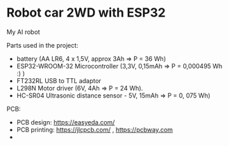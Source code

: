 # Robot car 2WD with ESP32
My AI robot

Parts used in the project:
- battery (AA LR6, 4 x 1,5V, approx 3Ah => P = 36 Wh)
- ESP32-WROOM-32 Microcontroller (3,3V, 0,15mAh => P = 0,000495 Wh :) )
- FT232RL USB to TTL adaptor
- L298N Motor driver (6V, 4Ah => P = 24 Wh).  
- HC-SR04 Ultrasonic distance sensor - 5V, 15mAh => P = 0, 075 Wh)


PCB:
- PCB design: https://easyeda.com/ 
- PCB printing: https://jlcpcb.com/ , https://pcbway.com
- 
